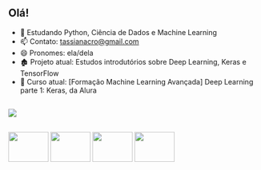 ## Olá!

- 🌱 Estudando Python, Ciência de Dados e Machine Learning
- 📫 Contato: tassianacro@gmail.com
- 😄 Pronomes: ela/dela
- 🏚️ Projeto atual: Estudos introdutórios sobre Deep Learning, Keras e TensorFlow
- :open_book: Curso atual: [Formação Machine Learning Avançada] Deep Learning parte 1: Keras, da Alura

##

<div>
  <a href="https://www.linkedin.com/in/tassianacro/" target="_blank"><img src="https://img.shields.io/badge/LinkedIn-0077B5?style=for-the-badge&logo=linkedin&logoColor=white" target="_blank"></a>
</div>

##

<div>
  <img align="center" height="60" width="80" src="https://cdn.jsdelivr.net/gh/devicons/devicon/icons/python/python-original.svg" />
  <img align="center" height="60" width="80" src="https://cdn.jsdelivr.net/gh/devicons/devicon/icons/cplusplus/cplusplus-original.svg" />
  <img align="center" height="60" width="80" src="https://cdn.jsdelivr.net/gh/devicons/devicon/icons/java/java-original.svg" />
  <img align="center" height="60" width="80" src="https://cdn.jsdelivr.net/gh/devicons/devicon/icons/postgresql/postgresql-original.svg" />
</div>
